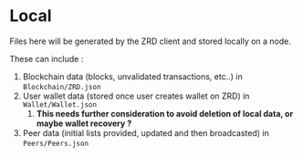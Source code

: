# Local
Files here will be generated by the ZRD client and stored locally on a node.

These can include :
1. Blockchain data (blocks, unvalidated transactions, etc..) in ```Blockchain/ZRD.json```
2. User wallet data (stored once user creates wallet on ZRD) in ```Wallet/Wallet.json```
   1. **This needs further consideration to avoid deletion of local data, or maybe wallet recovery ?**
3. Peer data (initial lists provided, updated and then broadcasted) in ```Peers/Peers.json```
